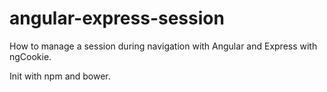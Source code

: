 # angular-express-session
How to manage a session during navigation with Angular and Express with ngCookie.

Init with npm and bower.
